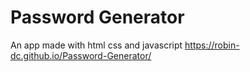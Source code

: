 # Password Generator
 An app made with html css and javascript
 https://robin-dc.github.io/Password-Generator/
